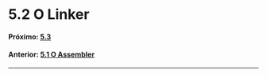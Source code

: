 # 5.2 O Linker

#### Próximo: [5.3 ](./.md)  
#### Anterior: [5.1 O Assembler ](./o_assembler.md)  

---  

